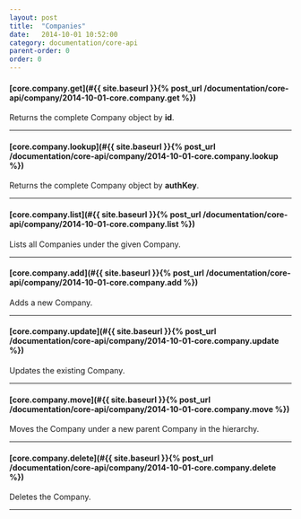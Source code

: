 ```yaml
---
layout: post
title:  "Companies"
date:   2014-10-01 10:52:00
category: documentation/core-api
parent-order: 0
order: 0
---
```


#### [core.company.get](#{{ site.baseurl }}{% post_url /documentation/core-api/company/2014-10-01-core.company.get %})

Returns the complete Company object by **id**.

***

#### [core.company.lookup](#{{ site.baseurl }}{% post_url /documentation/core-api/company/2014-10-01-core.company.lookup %})

Returns the complete Company object by **authKey**.

***

#### [core.company.list](#{{ site.baseurl }}{% post_url /documentation/core-api/company/2014-10-01-core.company.list %})

Lists all Companies under the given Company.

***

#### [core.company.add](#{{ site.baseurl }}{% post_url /documentation/core-api/company/2014-10-01-core.company.add %})

Adds a new Company.

***

#### [core.company.update](#{{ site.baseurl }}{% post_url /documentation/core-api/company/2014-10-01-core.company.update %})

Updates the existing Company.

***

#### [core.company.move](#{{ site.baseurl }}{% post_url /documentation/core-api/company/2014-10-01-core.company.move %})

Moves the Company under a new parent Company in the hierarchy.

***

#### [core.company.delete](#{{ site.baseurl }}{% post_url /documentation/core-api/company/2014-10-01-core.company.delete %})

Deletes the Company.

***

